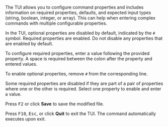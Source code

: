 ---
---

The TUI allows you to configure command properties and includes information on required properties, defaults, and expected input types (string, boolean, integer, or array).
This can help when entering complex commands with multiple configurable properties.

In the TUI, optional properties are disabled by default, indicated by the `#` symbol.
Required properties are enabled.
Do not disable any properties that are enabled by default.

To configure required properties, enter a value following the provided property.
A space is required between the colon after the property and entered values.

To enable optional properties, remove `#` from the corresponding line.

Some required properties are disabled if they are part of a pair of properties where one or the other is required.
Select one property to enable and enter a value.

Press <kbd>F2</kbd> or click **Save** to save the modified file.

Press <kbd>F10</kbd>, <kbd>Esc</kbd>, or click **Quit** to exit the TUI.
The command automatically executes upon exit.
